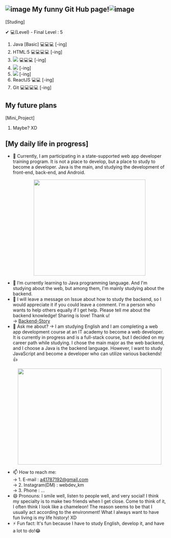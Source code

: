 ## ![image](https://user-images.githubusercontent.com/70142090/137152216-d960c64a-dfdf-4158-84ed-73b29570b467.png) My funny Git Hub page!![image](https://user-images.githubusercontent.com/70142090/137152216-d960c64a-dfdf-4158-84ed-73b29570b467.png)

[Studing]

✔ 💻(Level) - Final Level : 5

1. Java [Basic] 💻💻💻 [-ing]
2. HTML:5 💻💻💻💻 [-ing]
3. <img src="https://img.shields.io/badge/CSS3-1572B6?style=flat-square&logo=CSS3&logoColor=white"/> 💻💻💻 [-ing]
4. <img src="https://img.shields.io/badge/JavaScript-F7DF1E?style=flat-square&logo=JavaScript&logoColor=white"/> [-ing]
5. <img src="https://img.shields.io/badge/Python-3766AB?style=flat-square&logo=Python&logoColor=white"/> [-ing]
6. ReactJS 💻💻 [-ing]
7. Git 💻💻💻💻 [-ing]

## My future plans

[Mini_Project]

1. Maybe? XD

## [My daily life in progress]

- 🔭 Currently, I am participating in a state-supported web app developer training program. It is not a place to develop, but a place to study to become a developer. Java is the main, and studying the development of front-end, back-end, and Android. <p align="center"><img src="https://user-images.githubusercontent.com/70142090/142751583-905f3ab7-3902-491b-9609-cb8f3795248c.gif" width="350" height="300"></p>
- 🌱 I’m currently learning to Java programming language. And I'm studying about the web, but among them, I'm mainly studying about the backend.
- 🤔 I will leave a message on Issue about how to study the backend, so I would appreciate it if you could leave a comment. I'm a person who wants to help others equally if I get help. Please tell me about the backend knowledge! Sharing is love! Thank u!<br/>
  -> [Backend-Story](https://github.com/CodingScript990/Backend-Story/issues) <br/>
- 💬 Ask me about?
  -> I am studying English and I am completing a web app development course at an IT academy to become a web developer. It is currently in progress and is a full-stack course, but I decided on my career path while studying. I chose the main major as the web backend, and I choose a  Java is the backend language. However, I want to study JavaScript and become a developer who can utilize various backends! 👍 <br/> <p align="center"><img src="https://user-images.githubusercontent.com/70142090/142751593-fdfa55e2-408e-4fde-a36c-307a12863ed1.gif" width="450" height="300"></p>
- 📫 How to reach me: <br/>
  -> 1. E-mail : a41787192@gmail.com <br/>
  -> 2. Instagram(DM) : webdev_km <br/>
  -> 3. Phone : ... <br/>
- 😄 Pronouns: I smile well, listen to people well, and very social! I think my specialty is to make two friends when I get close. Come to think of it, I often think I look like a chameleon! The reason seems to be that I usually act according to the environment! What I always want to have fun living is my life history! XD
- ⚡ Fun fact: It's fun because I have to study English, develop it, and have a lot to do!😂

